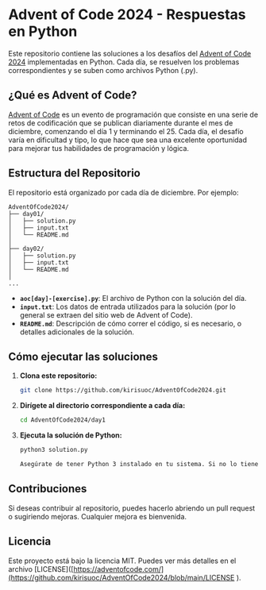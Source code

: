 # Advent of Code 2024 - Respuestas en Python

Este repositorio contiene las soluciones a los desafíos del [Advent of Code 2024](https://adventofcode.com/2024) implementadas en Python. Cada día, se resuelven los problemas correspondientes y se suben como archivos Python (.py).

## ¿Qué es Advent of Code?

[Advent of Code](https://adventofcode.com/) es un evento de programación que consiste en una serie de retos de codificación que se publican diariamente durante el mes de diciembre, comenzando el día 1 y terminando el 25. Cada día, el desafío varía en dificultad y tipo, lo que hace que sea una excelente oportunidad para mejorar tus habilidades de programación y lógica.

## Estructura del Repositorio

El repositorio está organizado por cada día de diciembre. Por ejemplo:
```
AdventOfCode2024/
├── day01/
│   ├── solution.py
│   ├── input.txt
│   └── README.md
│
├── day02/
│   ├── solution.py
│   ├── input.txt
│   └── README.md
│
...
```

- **`aoc[day]-[exercise].py`**: El archivo de Python con la solución del día.
- **`input.txt`**: Los datos de entrada utilizados para la solución (por lo general se extraen del sitio web de Advent of Code).
- **`README.md`**: Descripción de cómo correr el código, si es necesario, o detalles adicionales de la solución.

## Cómo ejecutar las soluciones

1. **Clona este repositorio:**
   
   ```bash
   git clone https://github.com/kirisuoc/AdventOfCode2024.git

2. **Dirígete al directorio correspondiente a cada día:**
   
   ```bash
   cd AdventOfCode2024/day1

3. **Ejecuta la solución de Python:**
   
   ```bash
   python3 solution.py

   Asegúrate de tener Python 3 instalado en tu sistema. Si no lo tienes, puedes descargarlo desde python.org.

## Contribuciones
Si deseas contribuir al repositorio, puedes hacerlo abriendo un pull request o sugiriendo mejoras. Cualquier mejora es bienvenida.

## Licencia
Este proyecto está bajo la licencia MIT. Puedes ver más detalles en el archivo [LICENSE]([https://adventofcode.com/](https://github.com/kirisuoc/AdventOfCode2024/blob/main/LICENSE
).




